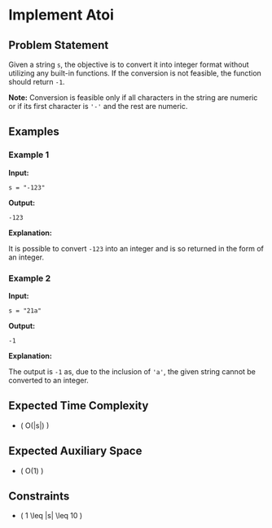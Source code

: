 # Implement Atoi

## Problem Statement

Given a string `s`, the objective is to convert it into integer format without utilizing any built-in functions. If the conversion is not feasible, the function should return `-1`.

**Note:** Conversion is feasible only if all characters in the string are numeric or if its first character is `'-'` and the rest are numeric.

## Examples

### Example 1

**Input:**

```text
s = "-123"
```

**Output:**

```text
-123
```

**Explanation:**

It is possible to convert `-123` into an integer and is so returned in the form of an integer.

### Example 2

**Input:**

```text
s = "21a"
```

**Output:**

```text
-1
```

**Explanation:**

The output is `-1` as, due to the inclusion of `'a'`, the given string cannot be converted to an integer.

## Expected Time Complexity

- \( O(|s|) \)

## Expected Auxiliary Space

- \( O(1) \)

## Constraints

- \( 1 \leq |s| \leq 10 \)
